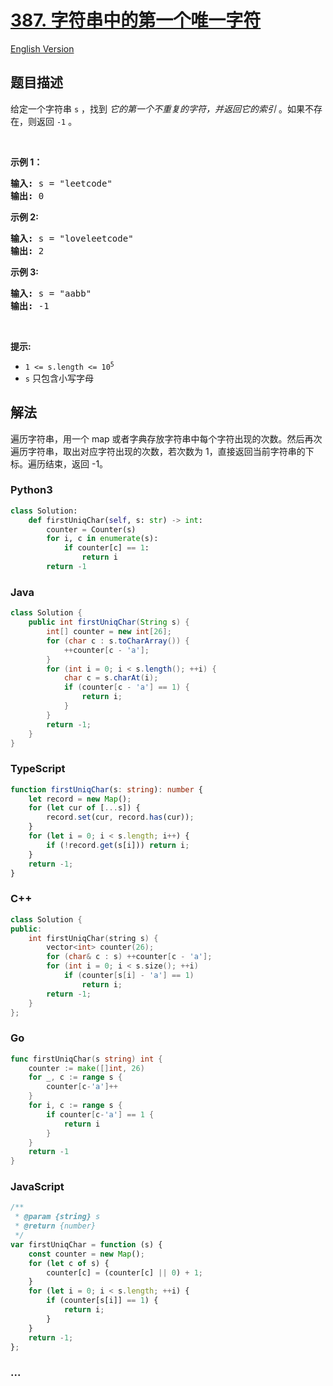 # [387. 字符串中的第一个唯一字符](https://leetcode-cn.com/problems/first-unique-character-in-a-string)

[English Version](/solution/0300-0399/0387.First%20Unique%20Character%20in%20a%20String/README_EN.md)

## 题目描述

<!-- 这里写题目描述 -->

<p>给定一个字符串&nbsp;<code>s</code>&nbsp;，找到 <em>它的第一个不重复的字符，并返回它的索引</em> 。如果不存在，则返回 <code>-1</code>&nbsp;。</p>

<p>&nbsp;</p>

<p><strong>示例 1：</strong></p>

<pre>
<strong>输入:</strong> s = "leetcode"
<strong>输出:</strong> 0
</pre>

<p><strong>示例 2:</strong></p>

<pre>
<strong>输入:</strong> s = "loveleetcode"
<strong>输出:</strong> 2
</pre>

<p><strong>示例 3:</strong></p>

<pre>
<strong>输入:</strong> s = "aabb"
<strong>输出:</strong> -1
</pre>

<p>&nbsp;</p>

<p><strong>提示:</strong></p>

<ul>
	<li><code>1 &lt;= s.length &lt;= 10<sup>5</sup></code></li>
	<li><code>s</code>&nbsp;只包含小写字母</li>
</ul>

## 解法

<!-- 这里可写通用的实现逻辑 -->

遍历字符串，用一个 map 或者字典存放字符串中每个字符出现的次数。然后再次遍历字符串，取出对应字符出现的次数，若次数为 1，直接返回当前字符串的下标。遍历结束，返回 -1。

<!-- tabs:start -->

### **Python3**

<!-- 这里可写当前语言的特殊实现逻辑 -->

```python
class Solution:
    def firstUniqChar(self, s: str) -> int:
        counter = Counter(s)
        for i, c in enumerate(s):
            if counter[c] == 1:
                return i
        return -1
```

### **Java**

<!-- 这里可写当前语言的特殊实现逻辑 -->

```java
class Solution {
    public int firstUniqChar(String s) {
        int[] counter = new int[26];
        for (char c : s.toCharArray()) {
            ++counter[c - 'a'];
        }
        for (int i = 0; i < s.length(); ++i) {
            char c = s.charAt(i);
            if (counter[c - 'a'] == 1) {
                return i;
            }
        }
        return -1;
    }
}
```

### **TypeScript**

```ts
function firstUniqChar(s: string): number {
    let record = new Map();
    for (let cur of [...s]) {
        record.set(cur, record.has(cur));
    }
    for (let i = 0; i < s.length; i++) {
        if (!record.get(s[i])) return i;
    }
    return -1;
}
```

### **C++**

```cpp
class Solution {
public:
    int firstUniqChar(string s) {
        vector<int> counter(26);
        for (char& c : s) ++counter[c - 'a'];
        for (int i = 0; i < s.size(); ++i)
            if (counter[s[i] - 'a'] == 1)
                return i;
        return -1;
    }
};
```

### **Go**

```go
func firstUniqChar(s string) int {
	counter := make([]int, 26)
	for _, c := range s {
		counter[c-'a']++
	}
	for i, c := range s {
		if counter[c-'a'] == 1 {
			return i
		}
	}
	return -1
}
```

### **JavaScript**

```js
/**
 * @param {string} s
 * @return {number}
 */
var firstUniqChar = function (s) {
    const counter = new Map();
    for (let c of s) {
        counter[c] = (counter[c] || 0) + 1;
    }
    for (let i = 0; i < s.length; ++i) {
        if (counter[s[i]] == 1) {
            return i;
        }
    }
    return -1;
};
```

### **...**

```

```

<!-- tabs:end -->
